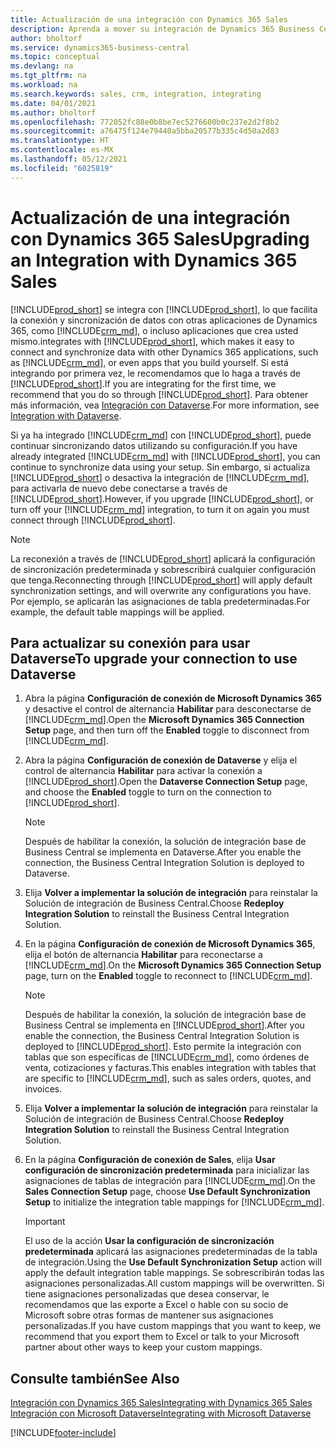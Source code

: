 ```yaml
---
title: Actualización de una integración con Dynamics 365 Sales
description: Aprenda a mover su integración de Dynamics 365 Business Central con Dynamics 365 Sales a la última versión.
author: bholtorf
ms.service: dynamics365-business-central
ms.topic: conceptual
ms.devlang: na
ms.tgt_pltfrm: na
ms.workload: na
ms.search.keywords: sales, crm, integration, integrating
ms.date: 04/01/2021
ms.author: bholtorf
ms.openlocfilehash: 772052fc88e0b8be7ec5276600b0c237e2d2f8b2
ms.sourcegitcommit: a76475f124e79440a5bba20577b335c4d50a2d83
ms.translationtype: HT
ms.contentlocale: es-MX
ms.lasthandoff: 05/12/2021
ms.locfileid: "6025819"
---
```

# <a name="upgrading-an-integration-with-dynamics-365-sales"></a><span data-ttu-id="67a4a-103">Actualización de una integración con Dynamics 365 Sales</span><span class="sxs-lookup"><span data-stu-id="67a4a-103">Upgrading an Integration with Dynamics 365 Sales</span></span>
[!INCLUDE[prod_short](includes/prod_short.md)] <span data-ttu-id="67a4a-104">se integra con [!INCLUDE[prod_short](includes/cds_long_md.md)], lo que facilita la conexión y sincronización de datos con otras aplicaciones de Dynamics 365, como [!INCLUDE[crm_md](includes/crm_md.md)], o incluso aplicaciones que crea usted mismo.</span><span class="sxs-lookup"><span data-stu-id="67a4a-104">integrates with [!INCLUDE[prod_short](includes/cds_long_md.md)], which makes it easy to connect and synchronize data with other Dynamics 365 applications, such as [!INCLUDE[crm_md](includes/crm_md.md)], or even apps that you build yourself.</span></span> <span data-ttu-id="67a4a-105">Si está integrando por primera vez, le recomendamos que lo haga a través de [!INCLUDE[prod_short](includes/cds_long_md.md)].</span><span class="sxs-lookup"><span data-stu-id="67a4a-105">If you are integrating for the first time, we recommend that you do so through [!INCLUDE[prod_short](includes/cds_long_md.md)].</span></span> <span data-ttu-id="67a4a-106">Para obtener más información, vea [Integración con Dataverse](admin-common-data-service.md).</span><span class="sxs-lookup"><span data-stu-id="67a4a-106">For more information, see [Integration with Dataverse](admin-common-data-service.md).</span></span>

<span data-ttu-id="67a4a-107">Si ya ha integrado [!INCLUDE[crm_md](includes/crm_md.md)] con [!INCLUDE[prod_short](includes/prod_short.md)], puede continuar sincronizando datos utilizando su configuración.</span><span class="sxs-lookup"><span data-stu-id="67a4a-107">If you have already integrated [!INCLUDE[crm_md](includes/crm_md.md)] with [!INCLUDE[prod_short](includes/prod_short.md)], you can continue to synchronize data using your setup.</span></span> <span data-ttu-id="67a4a-108">Sin embargo, si actualiza [!INCLUDE[prod_short](includes/prod_short.md)] o desactiva la integración de [!INCLUDE[crm_md](includes/crm_md.md)], para activarla de nuevo debe conectarse a través de [!INCLUDE[prod_short](includes/cds_long_md.md)].</span><span class="sxs-lookup"><span data-stu-id="67a4a-108">However, if you upgrade [!INCLUDE[prod_short](includes/prod_short.md)], or turn off your [!INCLUDE[crm_md](includes/crm_md.md)] integration, to turn it on again you must connect through [!INCLUDE[prod_short](includes/cds_long_md.md)].</span></span> 

> [!NOTE]
> <span data-ttu-id="67a4a-109">La reconexión a través de [!INCLUDE[prod_short](includes/cds_long_md.md)] aplicará la configuración de sincronización predeterminada y sobrescribirá cualquier configuración que tenga.</span><span class="sxs-lookup"><span data-stu-id="67a4a-109">Reconnecting through [!INCLUDE[prod_short](includes/cds_long_md.md)] will apply default synchronization settings, and will overwrite any configurations you have.</span></span> <span data-ttu-id="67a4a-110">Por ejemplo, se aplicarán las asignaciones de tabla predeterminadas.</span><span class="sxs-lookup"><span data-stu-id="67a4a-110">For example, the default table mappings will be applied.</span></span>

## <a name="to-upgrade-your-connection-to-use-dataverse"></a><span data-ttu-id="67a4a-111">Para actualizar su conexión para usar Dataverse</span><span class="sxs-lookup"><span data-stu-id="67a4a-111">To upgrade your connection to use Dataverse</span></span>
1. <span data-ttu-id="67a4a-112">Abra la página **Configuración de conexión de Microsoft Dynamics 365** y desactive el control de alternancia **Habilitar** para desconectarse de [!INCLUDE[crm_md](includes/crm_md.md)].</span><span class="sxs-lookup"><span data-stu-id="67a4a-112">Open the **Microsoft Dynamics 365 Connection Setup** page, and then turn off the **Enabled** toggle to disconnect from [!INCLUDE[crm_md](includes/crm_md.md)].</span></span>
2. <span data-ttu-id="67a4a-113">Abra la página **Configuración de conexión de Dataverse** y elija el control de alternancia **Habilitar** para activar la conexión a [!INCLUDE[prod_short](includes/cds_long_md.md)].</span><span class="sxs-lookup"><span data-stu-id="67a4a-113">Open the **Dataverse Connection Setup** page, and choose the **Enabled** toggle to turn on the connection to [!INCLUDE[prod_short](includes/cds_long_md.md)].</span></span>
  
   > [!NOTE]
   > <span data-ttu-id="67a4a-114">Después de habilitar la conexión, la solución de integración base de Business Central se implementa en Dataverse.</span><span class="sxs-lookup"><span data-stu-id="67a4a-114">After you enable the connection, the Business Central Integration Solution is deployed to Dataverse.</span></span>
3. <span data-ttu-id="67a4a-115">Elija **Volver a implementar la solución de integración** para reinstalar la Solución de integración de Business Central.</span><span class="sxs-lookup"><span data-stu-id="67a4a-115">Choose **Redeploy Integration Solution** to reinstall the Business Central Integration Solution.</span></span>
4. <span data-ttu-id="67a4a-116">En la página **Configuración de conexión de Microsoft Dynamics 365**, elija el botón de alternancia **Habilitar** para reconectarse a [!INCLUDE[crm_md](includes/crm_md.md)].</span><span class="sxs-lookup"><span data-stu-id="67a4a-116">On the **Microsoft Dynamics 365 Connection Setup** page, turn on the **Enabled** toggle to reconnect to [!INCLUDE[crm_md](includes/crm_md.md)].</span></span>
  
   > [!NOTE]
   > <span data-ttu-id="67a4a-117">Después de habilitar la conexión, la solución de integración base de Business Central se implementa en [!INCLUDE[prod_short](includes/prod_short.md)].</span><span class="sxs-lookup"><span data-stu-id="67a4a-117">After you enable the connection, the Business Central Integration Solution is deployed to [!INCLUDE[prod_short](includes/prod_short.md)].</span></span> <span data-ttu-id="67a4a-118">Esto permite la integración con tablas que son específicas de [!INCLUDE[crm_md](includes/crm_md.md)], como órdenes de venta, cotizaciones y facturas.</span><span class="sxs-lookup"><span data-stu-id="67a4a-118">This enables integration with tables that are specific to [!INCLUDE[crm_md](includes/crm_md.md)], such as sales orders, quotes, and invoices.</span></span>
5. <span data-ttu-id="67a4a-119">Elija **Volver a implementar la solución de integración** para reinstalar la Solución de integración de Business Central.</span><span class="sxs-lookup"><span data-stu-id="67a4a-119">Choose **Redeploy Integration Solution** to reinstall the Business Central Integration Solution.</span></span>
6. <span data-ttu-id="67a4a-120">En la página **Configuración de conexión de Sales**, elija **Usar configuración de sincronización predeterminada** para inicializar las asignaciones de tablas de integración para [!INCLUDE[crm_md](includes/crm_md.md)].</span><span class="sxs-lookup"><span data-stu-id="67a4a-120">On the **Sales Connection Setup** page, choose **Use Default Synchronization Setup** to initialize the integration table mappings for [!INCLUDE[crm_md](includes/crm_md.md)].</span></span>

   > [!IMPORTANT]
   > <span data-ttu-id="67a4a-121">El uso de la acción **Usar la configuración de sincronización predeterminada** aplicará las asignaciones predeterminadas de la tabla de integración.</span><span class="sxs-lookup"><span data-stu-id="67a4a-121">Using the **Use Default Synchronization Setup** action will apply the default integration table mappings.</span></span> <span data-ttu-id="67a4a-122">Se sobrescribirán todas las asignaciones personalizadas.</span><span class="sxs-lookup"><span data-stu-id="67a4a-122">All custom mappings will be overwritten.</span></span> <span data-ttu-id="67a4a-123">Si tiene asignaciones personalizadas que desea conservar, le recomendamos que las exporte a Excel o hable con su socio de Microsoft sobre otras formas de mantener sus asignaciones personalizadas.</span><span class="sxs-lookup"><span data-stu-id="67a4a-123">If you have custom mappings that you want to keep, we recommend that you export them to Excel or talk to your Microsoft partner about other ways to keep your custom mappings.</span></span>    

## <a name="see-also"></a><span data-ttu-id="67a4a-124">Consulte también</span><span class="sxs-lookup"><span data-stu-id="67a4a-124">See Also</span></span>
[<span data-ttu-id="67a4a-125">Integración con Dynamics 365 Sales</span><span class="sxs-lookup"><span data-stu-id="67a4a-125">Integrating with Dynamics 365 Sales</span></span>](admin-prepare-dynamics-365-for-sales-for-integration.md)  
[<span data-ttu-id="67a4a-126">Integración con Microsoft Dataverse</span><span class="sxs-lookup"><span data-stu-id="67a4a-126">Integrating with Microsoft Dataverse</span></span>](admin-common-data-service.md)


[!INCLUDE[footer-include](includes/footer-banner.md)]